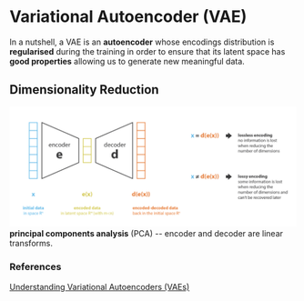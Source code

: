 # Variational Autoencoder (VAE)

In a nutshell, a VAE is an **autoencoder** whose encodings distribution is **regularised** during the training in order to ensure that its latent space has **good properties** allowing us to generate new meaningful data.

## Dimensionality Reduction
![Image](../data/VAE/encodeco.png)
**principal components analysis** (PCA) -- encoder and decoder are linear transforms.




### References
[Understanding Variational Autoencoders (VAEs)](https://towardsdatascience.com/understanding-variational-autoencoders-vaes-f70510919f73)
